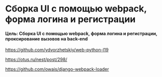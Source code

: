 # Сборка UI с помощью webpack, форма логина и регистрации

#### Цель: Сборка UI с помощью webpack, форма логина и регистрации, проксирование вызовов на back-end 

https://github.com/ydvorzhetskiy/web-python-l19

https://otus.ru/nest/post/298/

https://github.com/owais/django-webpack-loader
